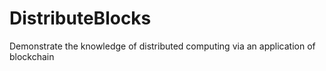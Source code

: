 # DistributeBlocks
Demonstrate the knowledge of distributed computing via an application of blockchain
